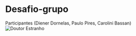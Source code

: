 # Desafio-grupo 
Participantes (Diener Dornelas, Paulo Pires, Carolini Bassan)
![Doutor Estranho](https://user-images.githubusercontent.com/96602170/170842679-a79e445a-84ac-4e0a-abfc-6198bac9544a.png)




